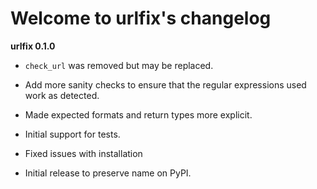 # Welcome to urlfix's changelog 


**urlfix 0.1.0**

* `check_url` was removed but may be replaced. 

* Add more sanity checks to ensure that the regular expressions used work as detected.

* Made expected formats and return types more explicit. 

* Initial support for tests. 

* Fixed issues with installation


* Initial release to preserve name on PyPI.



